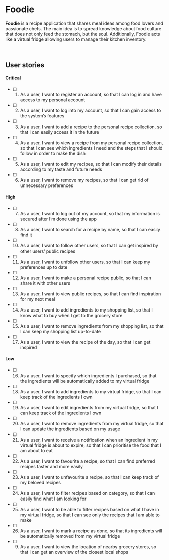 # Foodie

**Foodie** is a recipe application that shares meal ideas among food lovers and passionate chefs. The main idea is to spread knowledge about food culture that does not only feed the stomach, but the soul. Additionally, Foodie acts like a virtual fridge allowing users to manage their kitchen inventory.

<br>

## User stories
#### **Critical**
- [ ] 1. As a user, I want to register an account, so that I can log in and have access to my personal account
- [ ] 2. As a user, I want to log into my account, so that I can gain access to the system’s features
- [ ] 3. As a user, I want to add a recipe to the personal recipe collection, so that I can easily access it in the future
- [ ] 4. As a user, I want to view a recipe from my personal recipe collection, so that I can see which ingredients I need and the steps that I should follow in order to make the dish
- [ ] 5. As a user, I want to edit my recipes, so that I can modify their details according to my taste and future needs
- [ ] 6. As a user, I want to remove my recipes, so that I can get rid of unnecessary preferences

#### **High**
- [ ] 7. As a user, I want to log out of my account, so that my information is secured after I’m done using the app
- [ ] 8. As a user, I want to search for a recipe by name, so that I can easily find it
- [ ] 10. As a user, I want to follow other users, so that I can get inspired by other users’ public recipes
- [ ] 11. As a user, I want to unfollow other users, so that I can keep my preferences up to date
- [ ] 12. As a user, I want to make a personal recipe public, so that I can share it with other users
- [ ] 13. As a user, I want to view public recipes, so that I can find inspiration for my next meal
- [ ] 14. As a user, I want to add ingredients to my shopping list, so that I know what to buy when I get to the grocery store
- [ ] 15. As a user, I want to remove ingredients from my shopping list, so that I can keep my shopping list up-to-date
- [ ] 17. As a user, I want to view the recipe of the day, so that I can get inspired

#### **Low**
- [ ] 16. As a user, I want to specify which ingredients I purchased, so that the ingredients will be automatically added to my virtual fridge
- [ ] 18. As a user, I want to add ingredients to my virtual fridge, so that I can keep track of the ingredients I own
- [ ] 19. As a user, I want to edit ingredients from my virtual fridge, so that I can keep track of the ingredients I own
- [ ] 20. As a user, I want to remove ingredients from my virtual fridge, so that I can update the ingredients based on my usage
- [ ] 21. As a user, I want to receive a notification when an ingredient in my virtual fridge is about to expire, so that I can prioritise the food that I am about to eat
- [ ] 22. As a user, I want to favourite a recipe, so that I can find preferred recipes faster and more easily
- [ ] 23. As a user, I want to unfavourite a recipe, so that I can keep track of my beloved recipes
- [ ] 24. As a user, I want to filter recipes based on category, so that I can easily find what I am looking for
- [ ] 25. As a user, I want to be able to filter recipes based on what I have in my virtual fridge, so that I can see only the recipes that I am able to make
- [ ] 26. As a user, I want to mark a recipe as done, so that its ingredients will be automatically removed from my virtual fridge
- [ ] 9. As a user, I want to view the location of nearby grocery stores, so that I can get an overview of the closest local shops

